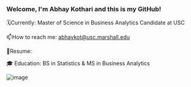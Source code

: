 ### Welcome, I'm Abhay Kothari and this is my GitHub!
🗓️Currently: Master of Science in Business Analytics Candidate at USC

📫How to reach me: abhaykot@usc.marshall.edu

📑Resume: 

🎓
  Education: BS in Statistics & MS in Business Analytics


![image](https://github.com/abhayk23/abhayk23/assets/87490822/9f6a76ea-c7aa-42a9-bc2f-ae4d2411e2be)









<!--
**abhayk23/abhayk23** is a ✨ _special_ ✨ repository because its `README.md` (this file) appears on your GitHub profile.

Here are some ideas to get you started:

- 🔭 I’m currently working on ...
- 🌱 I’m currently learning ...
- 👯 I’m looking to collaborate on ...
- 🤔 I’m looking for help with ...
- 💬 Ask me about ...
- 📫 How to reach me: ...
- 😄 Pronouns: ...
- ⚡ Fun fact: ...
-->
